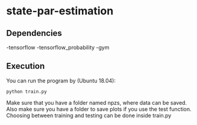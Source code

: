 # state-par-estimation

## Dependencies
-tensorflow
-tensorflow_probability
-gym

## Execution
You can run the program by (Ubuntu 18.04):

```
python train.py
```

Make sure that you have a folder named npzs, where data can be saved. Also make sure you have a folder to save plots if you use the test function.
Choosing between training and testing can be done inside train.py


